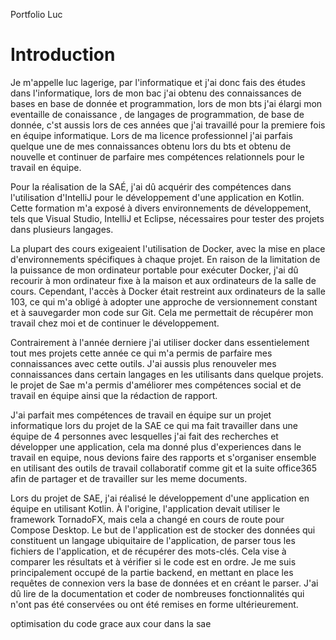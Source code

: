 
Portfolio Luc

# Introduction


Je m'appelle luc lagerige, par l'informatique et j'ai donc fais des études dans l'informatique, lors de mon bac j'ai obtenu des connaissances de bases en base de donnée et programmation, lors de mon bts j'ai élargi mon eventaille de conaissance , de langages de programmation, de base de donnée, c'st aussis lors de ces années que j'ai travaillé pour la premiere fois en équipe informatique. Lors de ma licence professionnel j'ai parfais quelque une de mes connaissances obtenu lors du bts et obtenu de nouvelle et continuer de parfaire mes compétences relationnels pour le travail en équipe.


Pour la réalisation de la SAÉ, j'ai dû acquérir des compétences dans l'utilisation d'IntelliJ pour le développement d'une application en Kotlin. Cette formation m'a exposé à divers environnements de développement, tels que Visual Studio, IntelliJ et Eclipse, nécessaires pour tester des projets dans plusieurs langages.

La plupart des cours exigeaient l'utilisation de Docker, avec la mise en place d'environnements spécifiques à chaque projet. En raison de la limitation de la puissance de mon ordinateur portable pour exécuter Docker, j'ai dû recourir à mon ordinateur fixe à la maison et aux ordinateurs de la salle de cours. Cependant, l'accès à Docker était restreint aux ordinateurs de la salle 103, ce qui m'a obligé à adopter une approche de versionnement constant et à sauvegarder mon code sur Git. Cela me permettait de récupérer mon travail chez moi et de continuer le développement.




Contrairement à l'année derniere j'ai utiliser docker dans essentielement tout mes projets cette année ce qui m'a permis de parfaire mes connaissances avec cette outils. J'ai aussis plus renouveler mes connaissances dans certain langages en les utilisants dans quelque projets. le projet de Sae m'a permis d'améliorer mes compétences social et de travail en équipe ainsi que la rédaction de rapport.

J'ai parfait mes compétences de travail en équipe sur un projet informatique lors du projet de la SAE ce qui ma fait travailler dans une équipe de 4 personnes avec lesquelles j'ai fait des recherches et développer une application, cela ma donné plus d'experiences dans le travail en equipe, nous devions faire des rapports et s'organiser ensemble en utilisant des outils de travail collaboratif comme git et la suite office365 afin de partager et de travailler sur les meme documents.






Lors du projet de SAE, j'ai réalisé le développement d'une application en équipe en utilisant Kotlin. À l'origine, l'application devait utiliser le framework TornadoFX, mais cela a changé en cours de route pour Compose Desktop. Le but de l'application est de stocker des données qui constituent un langage ubiquitaire de l'application, de parser tous les fichiers de l'application, et de récupérer des mots-clés. Cela vise à comparer les résultats et à vérifier si le code est en ordre.
Je me suis principalement occupé de la partie backend, en mettant en place les requêtes de connexion vers la base de données et en créant le parser. J'ai dû lire de la documentation et coder de nombreuses fonctionnalités qui n'ont pas été conservées ou ont été remises en forme ultérieurement.

optimisation du code grace aux cour dans la sae




